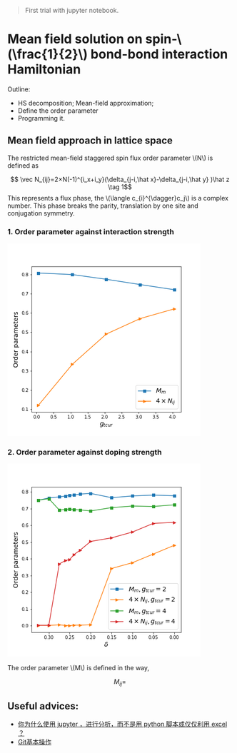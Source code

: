 > First trial with jupyter notebook.
<script type="text/javascript" src="http://cdn.mathjax.org/mathjax/latest/MathJax.js?config=default"></script>

# Mean field solution on spin-\\(\frac{1}{2}\\) bond-bond interaction Hamiltonian

Outline:
- HS decomposition; Mean-field approximation;
- Define the order parameter
- Programming it.

## Mean field approach in lattice space
The restricted mean-field staggered spin flux order parameter \\(N\\) is defined as

$$ \vec N_{ij}=2×N(-1)^{i_x+i_y}(\delta_{j-i,\hat x}-\delta_{j-i,\hat y} )\hat z \tag 1$$
This represents a flux phase, the \\(\langle c_{i}^{\dagger}c_j\\) is a complex number. This phase breaks the parity, translation by one site and conjugation symmetry.
### 1. Order parameter against interaction strength
![](./fig/OP_gtcur.png)

### 2. Order parameter against doping strength
![](./fig/Dope_gtcur.png)


The order parameter \\(M\\) is defined in the way,

$$M_{ij}=$$
## Useful advices:

- [你为什么使用 jupyter ，进行分析，而不是用 python 脚本或仅仅利用 excel ？](https://www.zhihu.com/question/37490497)
- [Git基本操作](http://www.runoob.com/git/git-basic-operations.html)
